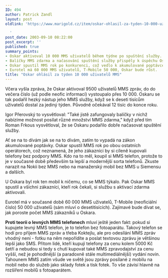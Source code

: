 ```yaml
---
ID: 494
author: Patrick Zandl
layout: post
oldlink: 'https://www.marigold.cz/item/oskar-ohlasil-za-tyden-10-000-uzivatelu-mms

  '
post_date: 2003-09-10 08:22:00
post_excerpt: ''
published: true
summary_points:
- Oskar aktivoval 10 000 MMS uživatelů během týdne po spuštění služby.
- Balíčky MMS zdarma a načasování spuštění služby přispěly k úspěchu Oskara.
- Oskar spustil MMS rok po konkurenci, což vedlo k akumulované poptávce.
- Eurotel má 60 000 MMS uživatelů, T-Mobile 50 000, Oskar bude růst.
title: "Oskar ohlásil za týden 10 000 uživatelů MMS"
---
```


<p>
Včera vyšla zpráva, že Oskar aktivoval 9500 uživatelů MMS zpráv, do do večera číslo (už podle neofic informací) vystoupalo přes 10 000. Oskaru se tak podařil hezký nástup jeho MMS služby, když se k deseti tisícům uživatelů dostal za jediný týden. Původně očekával 12 tisíc do konce roku. </p>

<p>
Igor Přerovský to vysvětloval: "Také jistě zafungovaly balíčky v nichž nabízíme možnost posílat různé množství MMS zdarma," když před tím Roman Frkous vysvětloval, že se Oskaru podařilo dobře načasovat spuštění služby. </p>

<p>
Ať se na to dívám jak se na to dívám, zatím to vypadá na zákon akumulované poptávky. Oskar spustil MMS rok po obou ostatních operátorech, což neznamená, že jeho zákazníci by si cíleně kupovali telefony bez podpory MMS. Kdo na to měl, koupil si MMS telefon, protože to je v současné době především ta lepší a modernější sorta telefonů. Zkuste narazit na Nokii bez MMS nebo na manažerský mobil bez MMS u Siemensu a dalších. </p>

<p>
U Oskara byl rok ten mobil k ničemu, co se MMS týkalo. Pak Oskar MMS spustil a všichni zákazníci, kteří rok čekali, si službu s aktivací zdarma aktivovali. </p>

<p>
Eurotel má v současné době 60 000 MMS uživatelů, T-Mobile (neoficiální číslo)&#160;50 000 uživatelů (sám mluví o desetitisících). Zajímavé bude dívat se, jak poroste počet MMS zákazníků u Oskara.</p>

<p>
<STRONG>Proti teorii o levných MMS telefonech</STRONG> mluví ještě jeden fakt: pokud si kupujete levný MMS telefon, je to telefon bez fotoaparátu. Takový telefon se hodí pro příjem MMS zpráv a třeba Koktejlu, ale pro odesílání MMS zpráv vhodný není - fotku na něm nepořídíte a poslat textovou zprávu je většinou lepší jako SMS. Přitom lidé, kteří kupují telefony za cenu kolem 5000 Kč šetří a nebudou si tedy s chutí kupovat také MMS zpravodajství za cenu vyšší, než je pohodlnější (a paradoxně stále multimediálnější) vydání novin. Tahounem MMS zatím všude ve světě jsou zprávy posílané z mobilu na mobil nebo do služeb jako sklady fotek a tisk fotek. To vše závisí hlavně na rozšíření mobilů s fotoaparátem. </p>